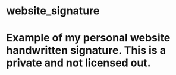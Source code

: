 # website_signature
# Example of my personal website handwritten signature.  This is a private and not licensed out.
